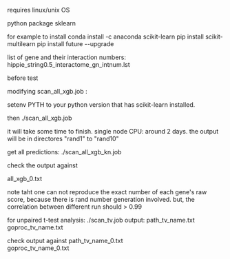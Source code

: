 requires linux/unix OS

python package
sklearn

for example to install 
conda install -c anaconda scikit-learn
pip install  scikit-multilearn
pip install future --upgrade


list of gene and their interaction numbers:
hippie_string0.5_interactome_gn_intnum.lst

before test

modifying   scan_all_xgb.job : 

setenv PYTH to your python version that has scikit-learn installed.

then 
./scan_all_xgb.job

it will take some time  to finish.
single node CPU: around 2 days. 
the output will be in directores "rand1" to "rand10"

get all predictions:
./scan_all_xgb_kn.job

check the output against

all_xgb_0.txt

note taht one can not reproduce the exact number of each gene's raw score, because there is rand number generation involved. 
but, the correlation between different run should > 0.99

for unpaired t-test analysis:
./scan_tv.job 
output: 
path_tv_name.txt 
goproc_tv_name.txt 

check output against 
path_tv_name_0.txt  
goproc_tv_name_0.txt

